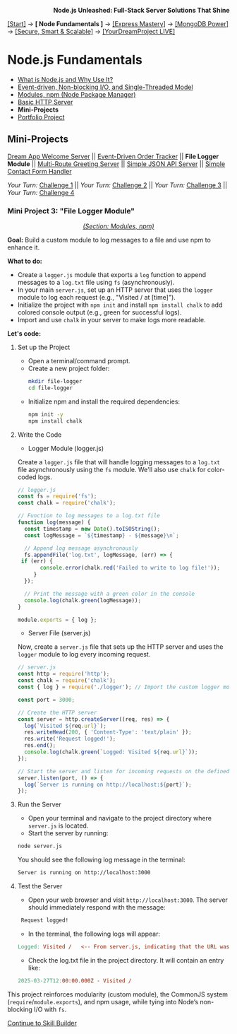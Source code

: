 **<p align="right">Node.js Unleashed: Full-Stack Server Solutions That Shine</p>**

[[Start]](../Introduction.md) → **[ Node Fundamentals ]** → [[Express Mastery]](../chapter-02/2-1.md) → [[MongoDB Power]](../chapter-03/3-1.md) → [[Secure, Smart & Scalable]](../chapter-04/4-1.md) → [[YourDreamProject LIVE]](../chapter-05/5-1.md)

# Node.js Fundamentals
* [What is Node.js and Why Use It?](1-1.md)
* [Event-driven, Non-blocking I/O, and Single-Threaded Model](1-2.md)
* [Modules, npm (Node Package Manager)](1-3.md)
* [Basic HTTP Server](1-4.md)
* **Mini-Projects**
* [Portfolio Project](1-6.md)

## Mini-Projects

[Dream App Welcome Server](1-5.md) || [Event-Driven Order Tracker](1-5-2.md) || **File Logger Module** || [Multi-Route Greeting Server](1-5-4.md) || [Simple JSON API Server](1-5-5.md) || [Simple Contact Form Handler](1-5-6.md)

*Your Turn:* [Challenge 1](1-5SB.md) || *Your Turn:* [Challenge 2](1-5SB-2.md) || *Your Turn:* [Challenge 3](1-5SB-3.md) || *Your Turn:* [Challenge 4](1-5SB-4.md)

### Mini Project 3: "File Logger Module"
*<p align="center"><a href="1-3.md">(Section: Modules, npm)</a></p>*

**Goal:** Build a custom module to log messages to a file and use npm to enhance it.

**What to do:**
- Create a `logger.js` module that exports a `log` function to append messages to a `log.txt` file using `fs` (asynchronously).
- In your main `server.js`, set up an HTTP server that uses the `logger` module to log each request (e.g., "Visited / at [time]").
- Initialize the project with `npm init` and install `npm install chalk` to add colored console output (e.g., green for successful logs).
- Import and use `chalk` in your server to make logs more readable.

**Let's code:**
1. Set up the Project
   - Open a terminal/command prompt.
   - Create a new project folder:
     ```bash
     mkdir file-logger
     cd file-logger
     ```
   - Initialize npm and install the required dependencies:
     ```bash
     npm init -y
     npm install chalk
     ```
2. Write the Code
   - Logger Module (logger.js)
     
   Create a `logger.js` file that will handle logging messages to a `log.txt` file asynchronously using the `fs` module. We'll also use `chalk` for color-coded logs.
   ```javascript
   // logger.js
   const fs = require('fs');
   const chalk = require('chalk');

   // Function to log messages to a log.txt file
   function log(message) {
     const timestamp = new Date().toISOString();
     const logMessage = `${timestamp} - ${message}\n`;

     // Append log message asynchronously
     fs.appendFile('log.txt', logMessage, (err) => {
   	if (err) {
          console.error(chalk.red('Failed to write to log file!'));
        }
     });

     // Print the message with a green color in the console
     console.log(chalk.green(logMessage));
   }

   module.exports = { log };
   ```
   
   - Server File (server.js)

   Now, create a `server.js` file that sets up the HTTP server and uses the `logger` module to log every incoming request.
   ```javascript
   // server.js
   const http = require('http');
   const chalk = require('chalk');
   const { log } = require('./logger'); // Import the custom logger module

   const port = 3000;

   // Create the HTTP server
   const server = http.createServer((req, res) => {
     log(`Visited ${req.url}`);
     res.writeHead(200, { 'Content-Type': 'text/plain' });
     res.write('Request logged!');
     res.end();
     console.log(chalk.green(`Logged: Visited ${req.url}`));
   });

   // Start the server and listen for incoming requests on the defined port
   server.listen(port, () => {
     log(`Server is running on http://localhost:${port}`);
   });
   ```
4. Run the Server
   - Open your terminal and navigate to the project directory where `server.js` is located.
   - Start the server by running:
   ```bash 
   node server.js
   ```
   You should see the following log message in the terminal:
   ```bash
   Server is running on http://localhost:3000
   ```
5. Test the Server<br />
   - Open your web browser and visit `http://localhost:3000`. The server should immediately respond with the message:
   ```css
	Request logged!
   ```
   - In the terminal, the following logs will appear:
   ```makefile
   Logged: Visited /   <-- From server.js, indicating that the URL was logged to the console
   ```
   - Check the log.txt file in the project directory. It will contain an entry like:
   ```makefile
   2025-03-27T12:00:00.000Z - Visited /
   ```

This project reinforces modularity (custom module), the CommonJS system (`require`/`module.exports`), and npm usage, while tying into Node’s non-blocking I/O with `fs`.

[Continue to Skill Builder](1-5SB.md)
